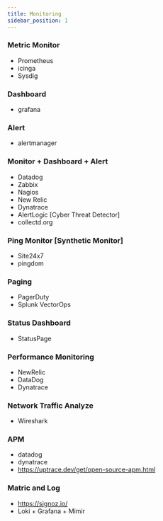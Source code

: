 ```yaml
---
title: Monitoring
sidebar_position: 1
---
```


### Metric Monitor
- Prometheus
- icinga
- Sysdig

### Dashboard
- grafana

### Alert
-   alertmanager

### Monitor + Dashboard + Alert
- Datadog
- Zabbix
- Nagios
- New Relic
- Dynatrace
- AlertLogic [Cyber Threat Detector]
- collectd.org

### Ping Monitor [Synthetic Monitor]
- Site24x7
- pingdom

### Paging
- PagerDuty
- Splunk VectorOps

### Status Dashboard
- StatusPage

### Performance Monitoring
- NewRelic
- DataDog
- Dynatrace

### Network Traffic Analyze
- Wireshark

### APM
- datadog
- dynatrace
- https://uptrace.dev/get/open-source-apm.html

### Matric and Log
- https://signoz.io/
- Loki + Grafana + Mimir